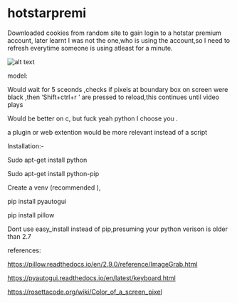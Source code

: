 # hotstarpremi
Downloaded cookies from random site to gain login to a hotstar premium account, later  learnt I was not the one,who is using the account,so I need to refresh everytime someone is using  atleast for a minute.

![alt text](https://github.com/YDchowdary/hotstarpremi/blob/master/maif.png)

model:

Would wait for 5 sceonds ,checks if pixels at boundary box on screen were black ,then ‘Shift+ctrl+r ‘ are pressed to reload,this continues until video plays  

Would be better on c, but fuck yeah python I choose you .

a plugin or web extention would be more relevant instead of a script

Installation:-

Sudo apt-get install python

Sudo apt-get install python-pip

Create a venv (recommended ),

pip install pyautogui

pip install pillow 

Dont use easy_install instead of pip,presuming your python verison is older than 2.7

references:

https://pillow.readthedocs.io/en/2.9.0/reference/ImageGrab.html

https://pyautogui.readthedocs.io/en/latest/keyboard.html

https://rosettacode.org/wiki/Color_of_a_screen_pixel
